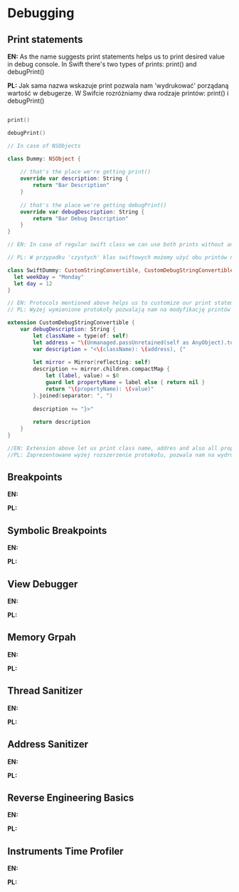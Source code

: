# Debugging

## Print statements

**EN:** As the name suggests print statements helps us to print desired value in debug console. In Swift there's two types of prints: print() and debugPrint()

**PL:** Jak sama nazwa wskazuje print pozwala nam 'wydrukować' porządaną wartość w debugerze. W Swifcie rozróżniamy dwa rodzaje printów: print() i debugPrint()

```swift 

print()

debugPrint() 

// In case of NSObjects

class Dummy: NSObject {
     
    // that's the place we're getting print()
    override var description: String {
        return "Bar Description"
    }
    
    // that's the place we're getting debugPrint()
    override var debugDescription: String {
        return "Bar Debug Description"
    }
}

// EN: In case of regular swift class we can use both prints without any addons, however, both prints comes from protocols: CustomStringConvertible (print) and CustomDebugStringConvertible

// PL: W przypadku 'czystych' klas swiftowych możemy użyć obu printów niezależnie od rozszerzeń bądź dodatków do klasy. Jeśli jednak chcemy edytować ich właściwości musimy dostosować naszą klasę do odpowiednich protokołów: CustomStringConvertible (print) and CustomDebugStringConvertible

class SwiftDummy: CustomStringConvertible, CustomDebugStringConvertible {
  let weekDay = "Monday"
  let day = 12
}

// EN: Protocols mentioned above helps us to customize our print statements to get more info than just a string. 
// PL: Wyżej wymienione protokoły pozwalają nam na modyfikację printów w ten sposób, żebyśmy otrzynali więcej informacji niż tylko zwykły string. 

extension CustomDebugStringConvertible {
    var debugDescription: String {
        let className = type(of: self)
        let address = "\(Unmanaged.passUnretained(self as AnyObject).toOpaque())"
        var description = "<\(className): \(address), {"
        
        let mirror = Mirror(reflecting: self)
        description += mirror.children.compactMap {
            let (label, value) = $0
            guard let propertyName = label else { return nil }
            return "\(propertyName): \(value)"
        }.joined(separator: ", ")
        
        description += "}>"
        
        return description
    }
}

//EN: Extension above let us print class name, addres and also all properties stored inside
//PL: Zaprezentowane wyżej rozszerzenie protokołu, pozwala nam na wydrukowanie w konsoli informacje jak: nazwa klasy, jej adres oraz wartości, które przechowuje. 

```

## Breakpoints

**EN:**

**PL:**

## Symbolic Breakpoints

**EN:**

**PL:**

## View Debugger

**EN:**

**PL:**

## Memory Grpah

**EN:**

**PL:**

## Thread Sanitizer

**EN:**

**PL:**

## Address Sanitizer

**EN:**

**PL:**

## Reverse Engineering Basics

**EN:**

**PL:**

## Instruments Time Profiler

**EN:**

**PL:**
